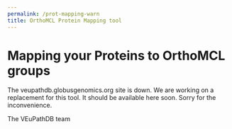 ```yaml
---
permalink: /prot-mapping-warn
title: OrthoMCL Protein Mapping tool
---
```


<h1>Mapping your Proteins to OrthoMCL groups</h1>

<div class="static-content">

<p>
The veupathdb.globusgenomics.org site is down. We are working on a replacement for this tool. It should be available here soon. 
Sorry for the inconvenience.
</p>
<p>
The VEuPathDB team
</p>
</div>
